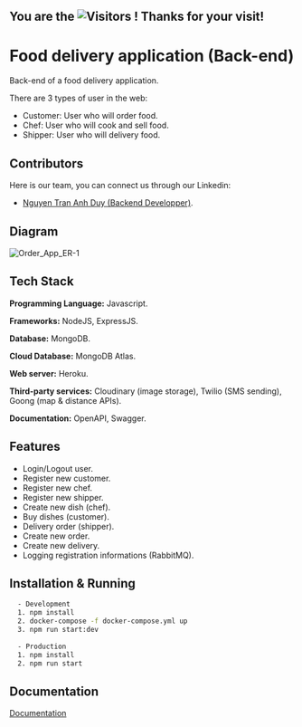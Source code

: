 ## You are the  ![Visitors](https://api.visitorbadge.io/api/visitors?path=https%3A%2F%2Fgithub.com%2FAnhduygit%2FHanbai&countColor=%230096ff&style=flat) ! Thanks for your visit!



# Food delivery application (Back-end)

Back-end of a food delivery application.

There are 3 types of user in the web:
+ Customer: User who will order food.
+ Chef: User who will cook and sell food.
+ Shipper: User who will delivery food.


## Contributors
Here is our team, you can connect us through our Linkedin:
- [Nguyen Tran Anh Duy (Backend Developper)](https://www.linkedin.com/in/duy-nguyen-tran-anh/).

## Diagram
![Order_App_ER-1](https://user-images.githubusercontent.com/84486806/199256515-64d43829-c7a2-4935-9ed0-26cd30306e34.png)



## Tech Stack

**Programming Language:** Javascript.

**Frameworks:** NodeJS, ExpressJS.

**Database:** MongoDB.

**Cloud Database:** MongoDB Atlas.

**Web server:** Heroku.

**Third-party services:** Cloudinary (image storage), Twilio (SMS sending), Goong (map & distance APIs).

**Documentation:** OpenAPI, Swagger.


## Features
- Login/Logout user.
- Register new customer.
- Register new chef.
- Register new shipper.
- Create new dish (chef).
- Buy dishes (customer).
- Delivery order (shipper).
- Create new order.
- Create new delivery.
- Logging registration informations (RabbitMQ).


## Installation & Running
```bash
  - Development 
  1. npm install
  2. docker-compose -f docker-compose.yml up
  3. npm run start:dev
  
  - Production
  1. npm install
  2. npm run start
```
## Documentation

[Documentation](https://app.swaggerhub.com/apis-docs/Anhduy-git/OrderApp/1.0.0)



